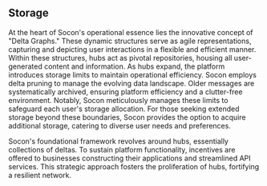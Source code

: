 ## Storage

At the heart of Socon's operational essence lies the innovative concept of "Delta Graphs." These dynamic structures serve as agile representations, capturing and depicting user interactions in a flexible and efficient manner. Within these structures, hubs act as pivotal repositories, housing all user-generated content and information. As hubs expand, the platform introduces storage limits to maintain operational efficiency. Socon employs delta pruning to manage the evolving data landscape. Older messages are systematically archived, ensuring platform efficiency and a clutter-free environment. Notably, Socon meticulously manages these limits to safeguard each user's storage allocation. For those seeking extended storage beyond these boundaries, Socon provides the option to acquire additional storage, catering to diverse user needs and preferences.

Socon's foundational framework revolves around hubs, essentially collections of deltas. To sustain platform functionality, incentives are offered to businesses constructing their applications and streamlined API services. This strategic approach fosters the proliferation of hubs, fortifying a resilient network.